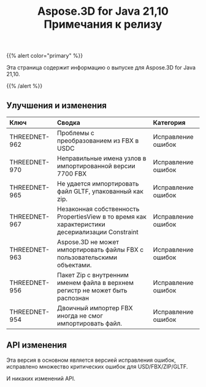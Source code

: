 ﻿---
title: Aspose.3D for Java 21,10 Примечания к релизу
type: docs
weight: 3
url: /ru/java/aspose-3d-for-java-21-10-release-notes/
---
{{% alert color="primary" %}}

Эта страница содержит информацию о выпуске для Aspose.3D for Java 21,10.

{{% /alert %}}
## **Улучшения и изменения**

|**Ключ**|**Сводка**|**Категория**|
|:- |:- |:- |
|THREEDNET-962 |Проблемы с преобразованием из FBX в USDC|Исправление ошибок|
|THREEDNET-970 |Неправильные имена узлов в импортированной версии 7700 FBX|Исправление ошибок|
|THREEDNET-965 |Не удается импортировать файл GLTF, упакованный как zip.|Исправление ошибок|
|THREEDNET-967 |Незаконная собственность PropertiesView в то время как характеристики десериализации Constraint|Исправление ошибок|
|THREEDNET-963 |Aspose.3D не может импортировать файлы FBX с пользовательскими объектами.|Исправление ошибок|
|THREEDNET-956 |Пакет Zip с внутренним именем файла в верхнем регистр не может быть распознан|Исправление ошибок|
|THREEDNET-954 |Двоичный импортер FBX иногда не смог импортировать файл.|Исправление ошибок|


## API изменения ##

Эта версия в основном является версией исправления ошибок, исправлено множество критических ошибок для USD/FBX/ZIP/GLTF.

И никаких изменений API.